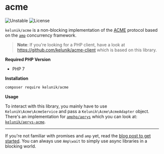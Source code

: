 # acme

![Unstable](https://img.shields.io/badge/api-unstable-orange.svg?style=flat-square)
![License](https://img.shields.io/badge/license-MIT-blue.svg?style=flat-square)

`kelunik/acme` is a non-blocking implementation of the [ACME](https://github.com/ietf-wg-acme/acme) protocol based on the [`amp`](https://github.com/amphp/amp) concurrency framework.

> **Note**: If you're looking for a PHP client, have a look at https://github.com/kelunik/acme-client which is based on this library.

**Required PHP Version**

- PHP 7

**Installation**

```bash
composer require kelunik/acme
```

**Usage**

To interact with this library, you mainly have to use `Kelunik\Acme\AcmeService` and pass a `Kelunik\Acme\AcmeAdapter` object. There's an implementation for [`amphp/aerys`](https://github.com/amphp/aerys) which you can look at: [`kelunik/aerys-acme`](https://github.com/kelunik/aerys-acme).

----

If you're not familiar with promises and `amp` yet, read the [blog post to get started](http://blog.kelunik.com/2015/09/20/getting-started-with-amp.html). You can always use `Amp\wait` to simply use async libraries in a blocking world.
